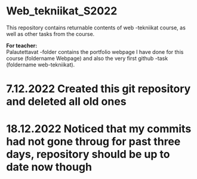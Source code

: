 # Web_tekniikat_S2022

This repository contains returnable contents of web -tekniikat course, as well as other tasks from the course.<br>

<b>For teacher:</b><br>
Palautettavat -folder contains the portfolio webpage I have done for this course (foldername Webpage) and also the very first github -task (foldername web-tekniikat). <br>

# 7.12.2022 Created this git repository and deleted all old ones<br>
# 18.12.2022 Noticed that my commits had not gone throug for past three days, repository should be up to date now though<br>
